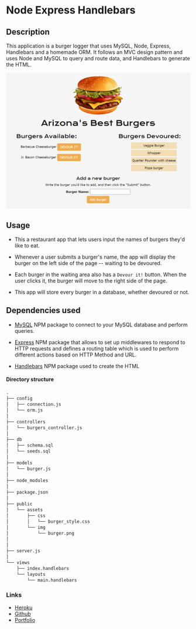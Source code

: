 # Node Express Handlebars

## Description

This application is a burger logger that uses MySQL, Node, Express, Handlebars and a homemade ORM. It follows an MVC design pattern and uses Node and MySQL to query and route data, and Handlebars to generate the HTML.

![app](/public/assets/img/Capture.PNG)


## Usage

* This a restaurant app that lets users input the names of burgers they'd like to eat.

* Whenever a user submits a burger's name, the app will display the burger on the left side of the page -- waiting to be devoured.

* Each burger in the waiting area also has a `Devour it!` button. When the user clicks it, the burger will move to the right side of the page.

* This app will store every burger in a database, whether devoured or not.


## Dependencies used

* [MySQL](https://www.npmjs.com/package/mysql) NPM package to connect to your MySQL database and perform queries.

* [Express](https://www.npmjs.com/package/express) NPM package that allows to set up middlewares to respond to HTTP requests and defines a routing table which is used to perform different actions based on HTTP Method and URL.

* [Handlebars](https://www.npmjs.com/package/handlebars) NPM package used to create the HTML


#### Directory structure

```
.
├── config
│   ├── connection.js
│   └── orm.js
│ 
├── controllers
│   └── burgers_controller.js
│
├── db
│   ├── schema.sql
│   └── seeds.sql
│
├── models
│   └── burger.js
│ 
├── node_modules
│ 
├── package.json
│
├── public
│   └── assets
│       ├── css
│       │   └── burger_style.css
│       └── img
│           └── burger.png
│   
│
├── server.js
│
└── views
    ├── index.handlebars
    └── layouts
        └── main.handlebars
```

### Links

* [Heroku](https://agile-shelf-65251.herokuapp.com/)
* [Github](https://github.com/linneagear/burger)
* [Portfolio]()
